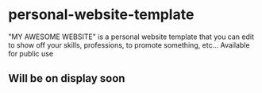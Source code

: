 # personal-website-template
"MY AWESOME WEBSITE" is a personal website template that you can edit to show off your skills, professions, to promote something, etc... Available for public use

## Will be on display soon
